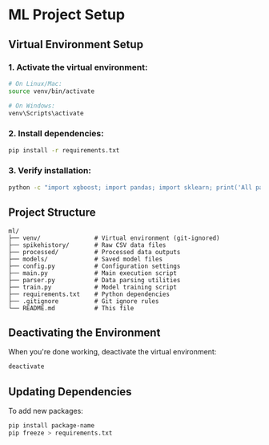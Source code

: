 # ML Project Setup

## Virtual Environment Setup

### 1. Activate the virtual environment:
```bash
# On Linux/Mac:
source venv/bin/activate

# On Windows:
venv\Scripts\activate
```

### 2. Install dependencies:
```bash
pip install -r requirements.txt
```

### 3. Verify installation:
```bash
python -c "import xgboost; import pandas; import sklearn; print('All packages installed successfully!')"
```

## Project Structure
```
ml/
├── venv/               # Virtual environment (git-ignored)
├── spikehistory/       # Raw CSV data files
├── processed/          # Processed data outputs
├── models/             # Saved model files
├── config.py           # Configuration settings
├── main.py             # Main execution script
├── parser.py           # Data parsing utilities
├── train.py            # Model training script
├── requirements.txt    # Python dependencies
├── .gitignore          # Git ignore rules
└── README.md           # This file
```

## Deactivating the Environment
When you're done working, deactivate the virtual environment:
```bash
deactivate
```

## Updating Dependencies
To add new packages:
```bash
pip install package-name
pip freeze > requirements.txt
```